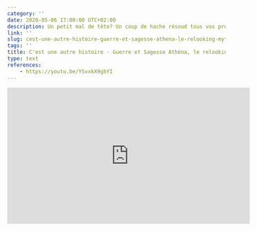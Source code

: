```yaml
---
category: ''
date: 2020-05-06 17:00:00 UTC+02:00
description: Un petit mal de tête? Un coup de hache résoud tous vos problème!
link: ''
slug: cest-une-autre-histoire-guerre-et-sagesse-athena-le-relooking-mythologique-2
tags: ''
title: C'est une autre histoire - Guerre et Sagesse Athéna, le relooking mythologique 2
type: text
references:
    - https://youtu.be/YSvxkX9ghYI
---
```

<iframe width="560" height="315" src="https://www.youtube-nocookie.com/embed/YSvxkX9ghYI" frameborder="0" allow="accelerometer; autoplay; encrypted-media; gyroscope; picture-in-picture" allowfullscreen></iframe>

